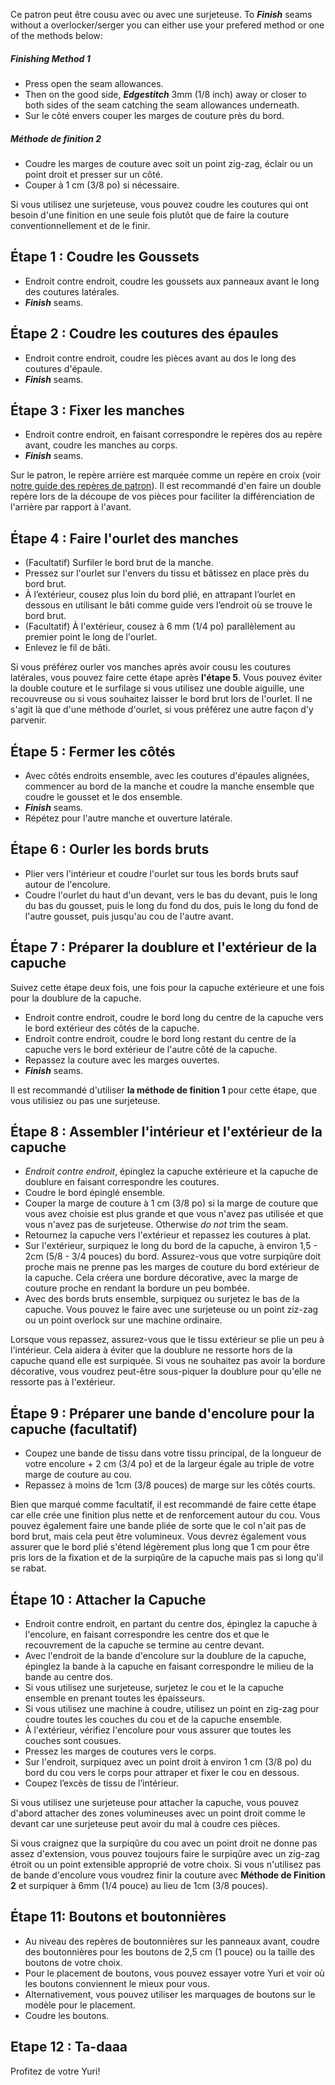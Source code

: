 <Note>

Ce patron peut être cousu avec ou avec une surjeteuse. To _**Finish**_ seams without a overlocker/serger you can either use your prefered method or one of the methods below:

##### Finishing Method 1

- Press open the seam allowances.
- Then on the good side, _**Edgestitch**_ 3mm (1/8 inch) away or closer to both sides of the seam catching the seam allowances underneath.
- Sur le côté envers couper les marges de couture près du bord.

##### Méthode de finition 2

- Coudre les marges de couture avec soit un point zig-zag, éclair ou un point droit et presser sur un côté.
- Couper à 1 cm (3/8 po) si nécessaire.

</Note>

<Tip>

Si vous utilisez une surjeteuse, vous pouvez coudre les coutures qui ont besoin d'une finition en une seule fois plutôt que de faire la couture conventionnellement et de le finir.

</Tip>

## Étape 1 : Coudre les Goussets

- Endroit contre endroit, coudre les goussets aux panneaux avant le long des coutures latérales.
- _**Finish**_ seams.

## Étape 2 : Coudre les coutures des épaules

- Endroit contre endroit, coudre les pièces avant au dos le long des coutures d'épaule.
- _**Finish**_ seams.

## Étape 3 : Fixer les manches

- Endroit contre endroit, en faisant correspondre le repères dos au repère avant, coudre les manches au corps.
- _**Finish**_ seams.

<Note>

Sur le patron, le repère arrière est marquée comme un repère en croix (voir [notre guide des repères de patron](/docs/various/notation/notches/)). Il est recommandé d'en faire un double repère lors de la découpe de vos pièces pour faciliter la différenciation de l'arrière par rapport à l'avant.

</Note>

## Étape 4 : Faire l'ourlet des manches

- (Facultatif) Surfiler le bord brut de la manche.
- Pressez sur l'ourlet sur l'envers du tissu et bâtissez en place près du bord brut.
- À l’extérieur, cousez plus loin du bord plié, en attrapant l’ourlet en dessous en utilisant le bâti comme guide vers l’endroit où se trouve le bord brut.
- (Facultatif) À l'extérieur, cousez à 6 mm (1/4 po) parallèlement au premier point le long de l'ourlet.
- Enlevez le fil de bâti.

<Note>

Si vous préférez ourler vos manches après avoir cousu les coutures latérales, vous pouvez faire cette étape après **l'étape 5**.
Vous pouvez éviter la double couture et le surfilage si vous utilisez une double aiguille, une recouvreuse ou si vous souhaitez laisser le bord brut lors de l'ourlet.
Il ne s'agit là que d'une méthode d'ourlet, si vous préférez une autre façon d'y parvenir.

</Note>

## Étape 5 : Fermer les côtés

- Avec côtés endroits ensemble, avec les coutures d'épaules alignées, commencer au bord de la manche et coudre la manche ensemble que coudre le gousset et le dos ensemble.
- _**Finish**_ seams.
- Répétez pour l'autre manche et ouverture latérale.

## Étape 6 : Ourler les bords bruts

- Plier vers l'intérieur et coudre l'ourlet sur tous les bords bruts sauf autour de l'encolure.
- Coudre l'ourlet du haut d'un devant, vers le bas du devant, puis le long du bas du gousset, puis le long du fond du dos, puis le long du fond de l'autre gousset, puis jusqu'au cou de l'autre avant.

## Étape 7 : Préparer la doublure et l'extérieur de la capuche

Suivez cette étape deux fois, une fois pour la capuche extérieure et une fois pour la doublure de la capuche.

- Endroit contre endroit, coudre le bord long du centre de la capuche vers le bord extérieur des côtés de la capuche.
- Endroit contre endroit, coudre le bord long restant du centre de la capuche vers le bord extérieur de l'autre côté de la capuche.
- Repassez la couture avec les marges ouvertes.
- _**Finish**_ seams.

<Note>

Il est recommandé d'utiliser **la méthode de finition 1** pour cette étape, que vous utilisiez ou pas une surjeteuse.

</Note>

## Étape 8 : Assembler l'intérieur et l'extérieur de la capuche

- _Endroit contre endroit_, épinglez la capuche extérieure et la capuche de doublure en faisant correspondre les coutures.
- Coudre le bord épinglé ensemble.
- Couper la marge de couture à 1 cm (3/8 po) si la marge de couture que vous avez choisie est plus grande et que vous n'avez pas utilisée et que vous n'avez pas de surjeteuse. Otherwise _do not_ trim the seam.
- Retournez la capuche vers l'extérieur et repassez les coutures à plat.
- Sur l'extérieur, surpiquez le long du bord de la capuche, à environ 1,5 - 2cm (5/8 - 3/4 pouces) du bord. Assurez-vous que votre surpiqûre doit proche mais ne prenne pas les marges de couture du bord extérieur de la capuche. Cela créera une bordure décorative, avec la marge de couture proche en rendant la bordure un peu bombée.
- Avec des bords bruts ensemble, surpiquez ou surjetez le bas de la capuche. Vous pouvez le faire avec une surjeteuse ou un point ziz-zag ou un point overlock sur une machine ordinaire.

<Note>

Lorsque vous repassez, assurez-vous que le tissu extérieur se plie un peu à l'intérieur. Cela aidera à éviter que la doublure ne ressorte hors de la capuche quand elle est surpiquée.
Si vous ne souhaitez pas avoir la bordure décorative, vous voudrez peut-être sous-piquer la doublure pour qu'elle ne ressorte pas à l'extérieur.

</Note>

## Étape 9 : Préparer une bande d'encolure pour la capuche (facultatif)

- Coupez une bande de tissu dans votre tissu principal, de la longueur de votre encolure + 2 cm (3/4 po) et de la largeur égale au triple de votre marge de couture au cou.
- Repassez à moins de 1cm (3/8 pouces) de marge sur les côtés courts.

<Note>

Bien que marqué comme facultatif, il est recommandé de faire cette étape car elle crée une finition plus nette et de renforcement autour du cou.
Vous pouvez également faire une bande pliée de sorte que le col n'ait pas de bord brut, mais cela peut être volumineux. Vous devrez également vous assurer que le bord plié s'étend légèrement plus long que 1 cm pour être pris lors de la fixation et de la surpiqûre de la capuche mais pas si long qu'il se rabat.

</Note>

## Étape 10 : Attacher la Capuche

- Endroit contre endroit, en partant du centre dos, épinglez la capuche à l'encolure, en faisant correspondre les centre dos et que le recouvrement de la capuche se termine au centre devant.
- Avec l'endroit de la bande d'encolure sur la doublure de la capuche, épinglez la bande à la capuche en faisant correspondre le milieu de la bande au centre dos.
- Si vous utilisez une surjeteuse, surjetez le cou et le la capuche ensemble en prenant toutes les épaisseurs.
- Si vous utilisez une machine à coudre, utilisez un point en zig-zag pour coudre toutes les couches du cou et de la capuche ensemble.
- À l'extérieur, vérifiez l'encolure pour vous assurer que toutes les couches sont cousues.
- Pressez les marges de coutures vers le corps.
- Sur l'endroit, surpiquez avec un point droit à environ 1 cm (3/8 po) du bord du cou vers le corps pour attraper et fixer le cou en dessous.
- Coupez l’excès de tissu de l’intérieur.

<Warning>

Si vous utilisez une surjeteuse pour attacher la capuche, vous pouvez d'abord attacher des zones volumineuses avec un point droit comme le devant car une surjeteuse peut avoir du mal à coudre ces pièces.

</Warning>

<Note>

Si vous craignez que la surpiqûre du cou avec un point droit ne donne pas assez d'extension, vous pouvez toujours faire le surpiqûre avec un zig-zag étroit ou un point extensible approprié de votre choix.
Si vous n'utilisez pas de bande d'encolure vous voudrez finir la couture avec **Méthode de Finition 2** et surpiquer à 6mm (1/4 pouce) au lieu de 1cm (3/8 pouces).

</Note>

## Étape 11: Boutons et boutonnières

- Au niveau des repères de boutonnières sur les panneaux avant, coudre des boutonnières pour les boutons de 2,5 cm (1 pouce) ou la taille des boutons de votre choix.
- Pour le placement de boutons, vous pouvez essayer votre Yuri et voir où les boutons conviennent le mieux pour vous.
- Alternativement, vous pouvez utiliser les marquages de boutons sur le modèle pour le placement.
- Coudre les boutons.

## Etape 12 : Ta-daaa

Profitez de votre Yuri!
